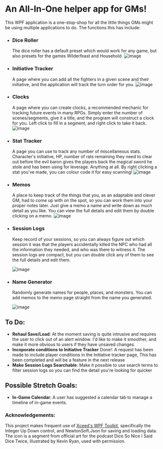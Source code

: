 # An All-In-One helper app for GMs!

This WPF application is a one-stop-shop for all the little things GMs might be using multiple applications to do. The functions this has include:

- ### Dice Roller
    The dice roller has a default preset which would work for any game, but also presets for the games Wilderfeast and Household.
  ![image](https://i.imgur.com/Em6NcJo.png)
- ### Initiative Tracker
    A page where you can add all the fighters in a given scene and their initiative, and the application will track the turn order for you.
    ![image](https://i.imgur.com/fEArT7C.png)
- ### Clocks
    A page where you can create clocks, a recommended mechanic for tracking future events in many RPGs. Simply enter the number of scenes/segments, give it a title, and the program will construct a clock for you. Left click to fill in a segment, and right click to take it back.
    ![image](https://i.imgur.com/Ljg1ZIz.png)
- ### Stat Tracker
    A page you can use to track any number of miscellaneous stats. Character's initiative, HP, number of rats remaining they need to clear out before the evil baron gives the players back the magical sword he stole and has been using for leverage. Anything at all. By right clicking a stat you've made, you can colour code it for easy scanning!
  ![image](https://i.imgur.com/vxFy1eF.png)
- ### Memos
    A place to keep track of the things that you, as an adaptable and clever GM, had to come up with on the spot, so you can work them into your proper notes later. Just give a memo a name and write down as much detail as you like. You can view the full details and edit them by double clicking on a memo.
![image](https://i.imgur.com/UEDyzc7.png)
- ### Session Logs
    Keep record of your sessions, so you can always figure out which session it was that the players accidentally killed the NPC who had all the information they needed, and who was there to witness it. The session logs are compact, but you can double click any of them to see the full details and edit them.
  
    ![image](https://i.imgur.com/uWHS1lG.png)
- ### Name Generator
    Randomly generate names for people, places, and monsters. You can add memos to the memo page straight from the name you generated.
  
  ![image](https://i.imgur.com/G8Ge9rp.png)

## To Do:
- **Rehaul Save/Load**: At the moment saving is quite intrusive and requires the user to click out of an alert window. I'd like to make it smoother, and make it more obvious to users if they have unsaved changes.
- **Incoporate conditions to Initiative Tracker** Done!: A request has been made to include player conditions in the Initiative tracker page, This has been completed and will be a feature in the next release
- **Make Session Logs Searchable**: Make it possible to use search terms to filter session logs so you can find the detail you're looking for quicker

## Possible Stretch Goals:
- **In-Game Calendar**: A user has suggested a calendar tab to manage a timeline of in-game events.

### Acknowledgements:
This project makes frequent use of [Xceed's WPF Toolkit](https://github.com/xceedsoftware/wpftoolkit), specifically the Integer Up Down control, and NewtonSoft.Json for saving and loading data. The icon is a segment from official art for the podcast Dice So Nice I Said Dice Twice, illustrated by Kevin Ryan, used with permission.
